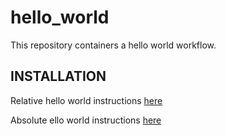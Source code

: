 # hello_world
This repository containers a hello world workflow.

INSTALLATION
-------------
Relative hello world instructions [here](docs/hello_world.md)

Absolute ello world instructions [here](https://github.com/kathy-t/hello_world/blob/master/docs/hello_world.md)
